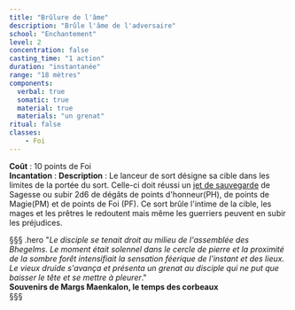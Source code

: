 ```yaml
---
title: "Brûlure de l'âme"
description: "Brûle l'âme de l'adversaire"
school: "Enchantement"
level: 2
concentration: false
casting_time: "1 action"
duration: "instantanée"
range: "18 mètres"
components:
  verbal: true
  somatic: true
  material: true
  materials: "un grenat"
ritual: false
classes:
    - Foi
---
```

**Coût** : 10 points de Foi  
**Incantation** : 
**Description** : Le lanceur de sort désigne sa cible dans les limites de la portée du sort. Celle-ci doit réussi un [jet de sauvegarde](/utiliser-les-caracteristiques/#jets-de-sauvegarde) de Sagesse ou subir 2d6 de dégâts de points d'honneur(PH), de points de Magie(PM) et de points de Foi (PF).  Ce sort brûle l'intime de la cible, les mages et les prêtres le redoutent mais même les guerriers peuvent en subir les préjudices.   

§§§ .hero
"*Le disciple se tenait droit au milieu de l'assemblée des Bhegelms. Le moment était solennel dans le cercle de pierre et la proximité de la sombre forêt intensifiait la sensation féerique de l'instant et des lieux. Le vieux druide s'avança et présenta un grenat au disciple qui ne put que baisser le tête et se mettre à pleurer*."    
**Souvenirs de Margs Maenkalon, le temps des corbeaux**   
§§§     
